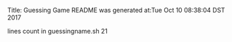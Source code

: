 Title: Guessing Game
README was generated at:Tue Oct 10 08:38:04 DST 2017

lines count in guessingname.sh
21
